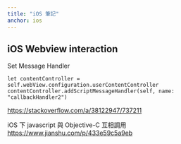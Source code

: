 ```yaml
---
title: "iOS 筆記"
anchor: ios
---
```


## iOS Webview interaction

Set Message Handler

```
let contentController = self.webView.configuration.userContentController
contentController.addScriptMessageHandler(self, name: "callbackHandler2")
```

<https://stackoverflow.com/a/38122947/737211>

iOS 下 javascript 與 Objective-C 互相調用
<https://www.jianshu.com/p/433e59c5a9eb>